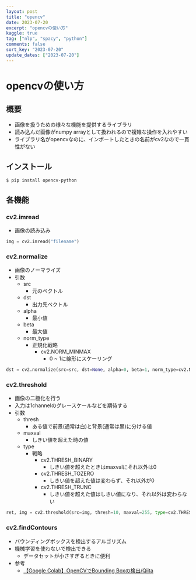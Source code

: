 ```yaml
---
layout: post
title: "opencv"
date: 2023-07-20
excerpt: "opencvの使い方"
kaggle: true
tag: ["nlp", "spacy", "python"]
comments: false
sort_key: "2023-07-20"
update_dates: ["2023-07-20"]
---
```


# opencvの使い方

## 概要
 - 画像を扱うための様々な機能を提供するライブラリ
 - 読み込んだ画像がnumpy arrayとして扱われるので複雑な操作を入れやすい
 - ライブラリ名がopencvなのに、インポートしたときの名前がcv2なので一貫性がない

## インストール

```console
$ pip install opencv-python
```

## 各機能

### cv2.imread
 - 画像の読み込み

```python
img = cv2.imread("filename")
```

### cv2.normalize
 - 画像のノーマライズ
 - 引数
   - src
     - 元のベクトル
   - dst
     - 出力先ベクトル
   - alpha
     - 最小値
   - beta
     - 最大値
   - norm_type
     - 正規化戦略
       - cv2.NORM_MINMAX
         - 0 ~ 1に線形にスケーリング

```python
dst = cv2.normalize(src=src, dst=None, alpha=0, beta=1, norm_type=cv2.NORM_MINMAX)
```

### cv2.threshold
 - 画像の二極化を行う
 - 入力は1channelのグレースケールなどを期待する
 - 引数
   - thresh
     - ある値で前景(通常は白)と背景(通常は黒)に分ける値
   - maxval
     - しきい値を超えた時の値
   - type
     - 戦略 
       - cv2.THRESH_BINARY
         - しきい値を超えたときはmaxvalにそれ以外は0
       - cv2.THRESH_TOZERO
         - しきい値を超えた値は変わらず、それ以外が0
       - cv2.THRESH_TRUNC
         - しきい値を超えた値はしきい値になり、それ以外は変わらない

```python
ret, img = cv2.threshold(src=img, thresh=10, maxval=255, type=cv2.THRESH_BINARY)
```

### cv2.findContours
 - バウンディングボックスを検出するアルゴリズム
 - 機械学習を使わないで検出できる
   - データセットが小さすぎるときに便利
 - 参考
   - [【Google Colab】OpenCVでBounding Boxの検出/Qiita](https://qiita.com/shoku-pan/items/1d0cc3dcd607143611cc)

